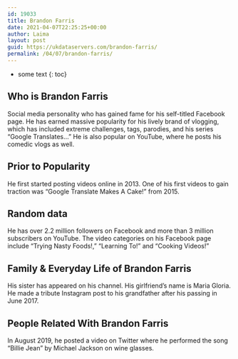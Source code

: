 ```yaml
---
id: 19033
title: Brandon Farris
date: 2021-04-07T22:25:25+00:00
author: Laima
layout: post
guid: https://ukdataservers.com/brandon-farris/
permalink: /04/07/brandon-farris/
---
```


* some text
{: toc}


## Who is Brandon Farris
                  
                  
                  
Social media personality who has gained fame for his self-titled Facebook page. He has earned massive popularity for his lively brand of vlogging, which has included extreme challenges, tags, parodies, and his series &#8220;Google Translates&#8230;&#8221; He is also popular on YouTube, where he posts his comedic vlogs as well. 
                  
              
            
              
            
                
                
                
## Prior to Popularity
                  
                  
                  
He first started posting videos online in 2013. One of his first videos to gain traction was &#8220;Google Translate Makes A Cake!&#8221; from 2015. 
                  
              
            
              
            
                
                
                
## Random data
                  
                  
                  
He has over 2.2 million followers on Facebook and more than 3 million subscribers on YouTube. The video categories on his Facebook page include &#8220;Trying Nasty Foods!,&#8221; &#8220;Learning To!&#8221; and &#8220;Cooking Videos!&#8221; 
                  
              
            
              
            
                
                
                
## Family & Everyday Life of Brandon Farris
                  
                  
                  
His sister has appeared on his channel. His girlfriend&#8217;s name is Maria Gloria. He made a tribute Instagram post to his grandfather after his passing in June 2017. 
                  
              
            
              
            
                
                
                
## People Related With Brandon Farris
                  
                  
                  
In August 2019, he posted a video on Twitter where he performed the song &#8220;Billie Jean&#8221; by Michael Jackson on wine glasses. 
                  
              
            
              
            
                
              
            
              
              
            
            
              
            
          
          
          
